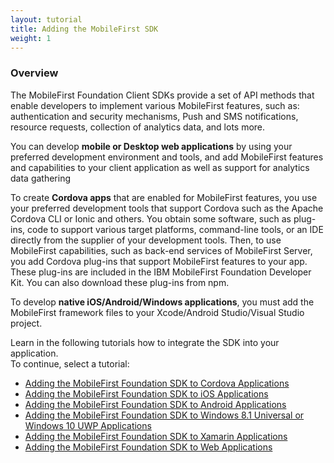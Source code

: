 ```yaml
---
layout: tutorial
title: Adding the MobileFirst SDK
weight: 1
---
```

<!-- NLS_CHARSET=UTF-8 -->
### Overview
The MobileFirst Foundation Client SDKs provide a set of API methods that enable developers to implement various MobileFirst features, such as: authentication and security mechanisms, Push and SMS notifications, resource requests, collection of analytics data, and lots more.

You can develop **mobile or Desktop web applications** by using your preferred development environment and tools, and add MobileFirst features and capabilities to your client application as well as support for analytics data gathering

To create **Cordova apps** that are enabled for MobileFirst features, you use your preferred development tools that support Cordova such as the Apache Cordova CLI or Ionic and others. You obtain some software, such as plug-ins, code to support various target platforms, command-line tools, or an IDE directly from the supplier of your development tools. Then, to use MobileFirst capabilities, such as back-end services of MobileFirst Server, you add Cordova plug-ins that support MobileFirst features to your app. These plug-ins are included in the IBM MobileFirst Foundation Developer Kit. You can also download these plug-ins from npm.

To develop **native iOS/Android/Windows applications**, you must add the MobileFirst framework files to your Xcode/Android Studio/Visual Studio project.

Learn in the following tutorials how to integrate the SDK into your application.  
To continue, select a tutorial:

* [Adding the MobileFirst Foundation SDK to Cordova Applications](cordova)
* [Adding the MobileFirst Foundation SDK to iOS Applications](ios)
* [Adding the MobileFirst Foundation SDK to Android Applications](android)
* [Adding the MobileFirst Foundation SDK to Windows 8.1 Universal or Windows 10 UWP Applications](windows-8-10)
* [Adding the MobileFirst Foundation SDK to Xamarin Applications](xamarin)
* [Adding the MobileFirst Foundation SDK to Web Applications](web)
